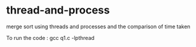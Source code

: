 # thread-and-process
merge sort using threads and processes and the comparison of time taken


To run the code : gcc q1.c -lpthread
